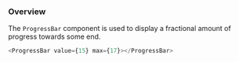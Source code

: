 ### Overview
The `ProgressBar` component is used to display a fractional amount of progress towards some end.

```js
<ProgressBar value={15} max={17}></ProgressBar>
```
